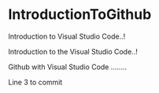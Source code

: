 # IntroductionToGithub

Introduction to Visual Studio Code..!

Introduction to the Visual Studio Code..!

Github with Visual Studio Code ........

Line 3 to commit



